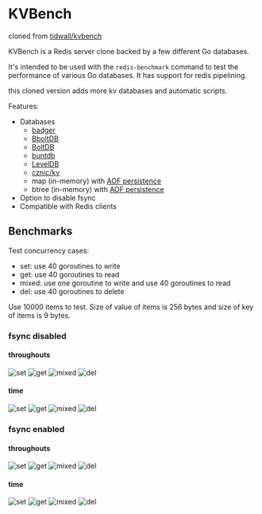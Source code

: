 # KVBench

cloned from [tidwall/kvbench](https://github.com/tidwall/kvbench)

KVBench is a Redis server clone backed by a few different Go databases. 

It's intended to be used with the `redis-benchmark` command to test the performance of various Go databases.
It has support for redis pipelining.

this cloned version adds more kv databases and automatic scripts.

Features:

- Databases
  - [badger](https://github.com/dgraph-io/badger)
  - [BboltDB](https://github.com/etcd-io/bbolt)
  - [BoltDB](https://github.com/boltdb/bolt)
  - [buntdb](https://github.com/tidwall/buntdb)
  - [LevelDB](https://github.com/syndtr/goleveldb)
  - [cznic/kv](https://github.com/cznic/kv)
  - map (in-memory) with [AOF persistence](https://redis.io/topics/persistence)
  - btree (in-memory) with [AOF persistence](https://redis.io/topics/persistence)
- Option to disable fsync
- Compatible with Redis clients

## Benchmarks

Test concurrency cases:

- set: use 40 goroutines to write
- get: use 40 goroutines to read
- mixed: use one goroutine to write and use 40 goroutines to read
- del: use 40 goroutines to delete

Use 10000 items to test. Size of value of items is 256 bytes and size of key of items is 9 bytes.

### fsync disabled

#### throughouts

![set](cmd/cli/benchmark/nofsync-set-throughputs.png)
![get](cmd/cli/benchmark/nofsync-get-throughputs.png)
![mixed](cmd/cli/benchmark/nofsync-mixed-throughputs.png)
![del](cmd/cli/benchmark/nofsync-del-throughputs.png)

#### time

![set](cmd/cli/benchmark/nofsync-set-time.png)
![get](cmd/cli/benchmark/nofsync-get-time.png)
![mixed](cmd/cli/benchmark/nofsync-mixed-time.png)
![del](cmd/cli/benchmark/nofsync-del-time.png)

### fsync enabled

#### throughouts

![set](cmd/cli/benchmark/fsync-set-throughputs.png)
![get](cmd/cli/benchmark/fsync-get-throughputs.png)
![mixed](cmd/cli/benchmark/fsync-mixed-throughputs.png)
![del](cmd/cli/benchmark/fsync-del-throughputs.png)

#### time

![set](cmd/cli/benchmark/fsync-set-time.png)
![get](cmd/cli/benchmark/fsync-get-time.png)
![mixed](cmd/cli/benchmark/fsync-mixed-time.png)
![del](cmd/cli/benchmark/fsync-del-time.png)